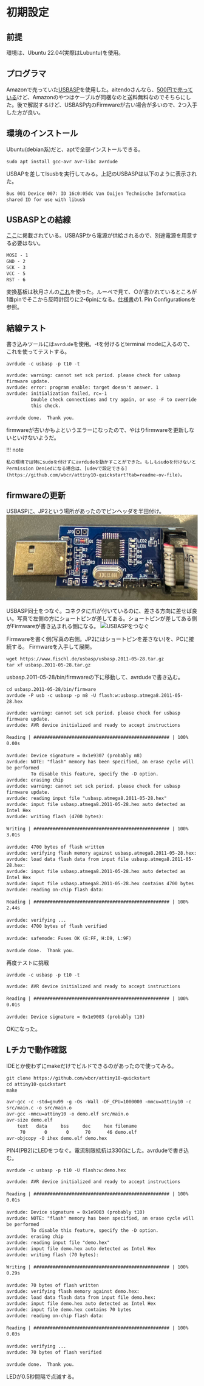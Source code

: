 # 初期設定

## 前提

環境は、Ubuntu 22.04(実際はLubuntu)を使用。

## プログラマ

Amazonで売っていた[USBASP](https://www.amazon.co.jp/dp/B08687S7T1)を使用した。aitendoさんなら、[500円で売っている](https://www.aitendo.com/product-list?keyword=USBASP&Submit=%E6%A4%9C%E7%B4%A2)けど、Amazonのやつはケーブルが同梱なのと送料無料なのでそちらにした。後で解説するけど、USBASP内のFirmwareが古い場合が多いので、2つ入手した方が良い。

## 環境のインストール

Ubuntu(debian系)だと、aptで全部インストールできる。

```
sudo apt install gcc-avr avr-libc avrdude
```

USBAPを差してlsusbを実行してみる。上記のUSBASPは以下のように表示された。

```
Bus 001 Device 007: ID 16c0:05dc Van Ooijen Technische Informatica shared ID for use with libusb
```

## USBASPとの結線

[ここ](http://www.technoblogy.com/show?1YQY)に掲載されている。USBASPから電源が供給されるので、別途電源を用意する必要はない。

```
MOSI - 1
GND - 2
SCK - 3
VCC - 5
RST - 6
```

変換基板は秋月さんの[これ](https://akizukidenshi.com/catalog/g/g111966/)を使った。ルーペで見て、○が書かれているところが1番pinでそこから反時計回りに2-6pinになる。[仕様書](https://akizukidenshi.com/goodsaffix/attiny10-tshr.pdf)の1. Pin Configurationsを参照。

## 結線テスト

書き込みツールには```avrdude```を使用。-tを付けるとterminal modeに入るので、これを使ってテストする。

```
avrdude -c usbasp -p t10 -t
```
```
avrdude: warning: cannot set sck period. please check for usbasp firmware update.
avrdude: error: program enable: target doesn't answer. 1 
avrdude: initialization failed, rc=-1
         Double check connections and try again, or use -F to override
         this check.

avrdude done.  Thank you.
```

firmwareが古いかもよというエラーになったので、やはりfirmwareを更新しないといけないようだ。

!!! note

    私の環境では特にsudoを付けずにavrdudeを動かすことができた。もしもsudoを付けないとPermission Deniedになる場合は、[udevで設定できる](https://github.com/wbcr/attiny10-quickstart?tab=readme-ov-file)。

## firmwareの更新

USBASPに、JP2という場所があったのでピンヘッダを半田付け。
![JP2](jp2.jpg)

USBASP同士をつなぐ。コネクタに爪が付いているのに、差さる方向に差せば良い。写真で左側の方にショートピンが差してある。ショートピンが差してある側がFirmwareが書き込まれる側になる。
![USBASPをつなぐ](update-firmware.jpg)

Firmwareを書く側(写真の右側。JP2にはショートピンを差さない)を、PCに接続する。
Firmwareを入手して展開。

```
wget https://www.fischl.de/usbasp/usbasp.2011-05-28.tar.gz
tar xf usbasp.2011-05-28.tar.gz
```

usbasp.2011-05-28/bin/firmwareの下に移動して、avrdudeで書き込む。

```
cd usbasp.2011-05-28/bin/firmware
avrdude -P usb -c usbasp -p m8 -U flash:w:usbasp.atmega8.2011-05-28.hex
```
```
avrdude: warning: cannot set sck period. please check for usbasp firmware update.
avrdude: AVR device initialized and ready to accept instructions

Reading | ################################################## | 100% 0.00s

avrdude: Device signature = 0x1e9307 (probably m8)
avrdude: NOTE: "flash" memory has been specified, an erase cycle will be performed
         To disable this feature, specify the -D option.
avrdude: erasing chip
avrdude: warning: cannot set sck period. please check for usbasp firmware update.
avrdude: reading input file "usbasp.atmega8.2011-05-28.hex"
avrdude: input file usbasp.atmega8.2011-05-28.hex auto detected as Intel Hex
avrdude: writing flash (4700 bytes):

Writing | ################################################## | 100% 3.01s

avrdude: 4700 bytes of flash written
avrdude: verifying flash memory against usbasp.atmega8.2011-05-28.hex:
avrdude: load data flash data from input file usbasp.atmega8.2011-05-28.hex:
avrdude: input file usbasp.atmega8.2011-05-28.hex auto detected as Intel Hex
avrdude: input file usbasp.atmega8.2011-05-28.hex contains 4700 bytes
avrdude: reading on-chip flash data:

Reading | ################################################## | 100% 2.44s

avrdude: verifying ...
avrdude: 4700 bytes of flash verified

avrdude: safemode: Fuses OK (E:FF, H:D9, L:9F)

avrdude done.  Thank you.
```

再度テストに挑戦

```
avrdude -c usbasp -p t10 -t
```
```
avrdude: AVR device initialized and ready to accept instructions

Reading | ################################################## | 100% 0.01s

avrdude: Device signature = 0x1e9003 (probably t10)
```

OKになった。

## Lチカで動作確認

IDEとか使わずにmakeだけでビルドできるのがあったので使ってみる。

```
git clone https://github.com/wbcr/attiny10-quickstart
cd attiny10-quickstart
make
```
```
avr-gcc -c -std=gnu99 -g -Os -Wall -DF_CPU=1000000 -mmcu=attiny10 -c src/main.c -o src/main.o
avr-gcc -mmcu=attiny10 -o demo.elf src/main.o
avr-size demo.elf
    text   data     bss     dec     hex filename
     70       0       0      70      46 demo.elf
avr-objcopy -O ihex demo.elf demo.hex
```

PIN4(PB2)にLEDをつなぐ。電流制限抵抗は330Ωにした。avrdudeで書き込む。

```
avrdude -c usbasp -p t10 -U flash:w:demo.hex
```
```
avrdude: AVR device initialized and ready to accept instructions

Reading | ################################################## | 100% 0.01s

avrdude: Device signature = 0x1e9003 (probably t10)
avrdude: NOTE: "flash" memory has been specified, an erase cycle will be performed
         To disable this feature, specify the -D option.
avrdude: erasing chip
avrdude: reading input file "demo.hex"
avrdude: input file demo.hex auto detected as Intel Hex
avrdude: writing flash (70 bytes):

Writing | ################################################## | 100% 0.29s

avrdude: 70 bytes of flash written
avrdude: verifying flash memory against demo.hex:
avrdude: load data flash data from input file demo.hex:
avrdude: input file demo.hex auto detected as Intel Hex
avrdude: input file demo.hex contains 70 bytes
avrdude: reading on-chip flash data:

Reading | ################################################## | 100% 0.03s

avrdude: verifying ...
avrdude: 70 bytes of flash verified

avrdude done.  Thank you.
```

LEDが0.5秒間隔で点滅する。



